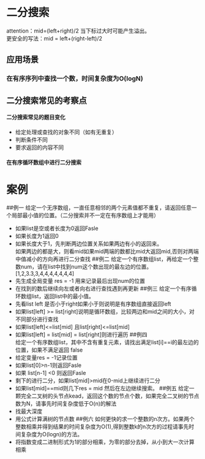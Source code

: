 # 二分搜索
attention：mid=(left+right)/2 当下标过大时可能产生溢出。<br/>
更安全的写法：mid = left+(right-left)/2
## 应用场景
### 在有序序列中查找一个数，时间复杂度为O(logN)
## 二分搜索常见的考察点
#### 二分搜索常见的题目变化

- 给定处理或查找的对象不同（如有无重复）
- 判断条件不同
- 要求返回的内容不同
#### 在有序循环数组中进行二分搜索
# 案例
##例一
	给定一个无序数组，一直任意相邻的两个元素值都不重复，请返回任意一个局部最小值的位置。（二分搜索并不一定在有序数组上才能用）

- 如果list是空或者长度为0返回Fasle
- 如果长度为1返回0
- 如果长度大于1，先判断两边位置关系如果两边有小的返回来。<br/>
  如果两边的都是大，则看mid如果mid两端的数都比mid大返回mid,否则对两端中值减小的方向再进行二分查找
##例二
	给定一个有序数组list，再给定一个整数num，请在list中找到num这个数出现的最左边的位置。[1,2,3.3,3,4,4,4,4,4,4,4]
- 先生成全局变量 res = -1 用来记录最后出现num的位置
- 在找到的数后继续向左或者向右进行查找遇到再更新
##例三
	给定一个有序循环数组list，返回list中的最小值。
- 先看list left 是否小于right如果小于则说明是有序数组直接返回left
- 如果list[left] >= list[right]说明是循环数组，比较两边和mid之间的大小，对不同部分进行查找
- 如果list[left]<=list[mid] 且list[right]<=list[mid]
- 如果list[left] = list[mid] = list[right]则进行遍历
##例四   
	给定一个有序数组list，其中不含有重复元素，请找出满足list[i]==i的最左边的位置，如果不满足返回 false
- 给定变量res = -1记录位置
- 如果list[0]>n-1则返回Fasle
- 如果 list[n-1] <0 则返回Fasle
- 剩下的进行二分，如果list[mid]>mid在0-mid上继续进行二分
- 如果list[mid]==mid则几下res = mid 然后在左边继续搜索。
##例五
	给定一颗完全二叉树的头节点kead，返回这个数的节点个数，如果完全二叉树的节点数为N，请事先时间复杂度低于O(n)的解法
- 找最大深度
- 用公式计算满树的节点数
##例六
	如何更快的求一个整数的n次方。如果两个整数相乘并得到结果的时间复杂度为O(1),得到整数k的n次方的过程请事先时间复杂度为O(logn)的方法。
- 将指数变成二进制形式为1的部分相乘，为零的部分去掉，从小到大一次计算相乘

 
